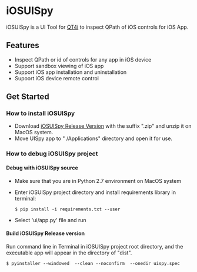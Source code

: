 # iOSUISpy
 
iOSUISpy is a UI Tool for [QT4i](https://github.com/tencent/qt4i) to inspect QPath of iOS controls for iOS App.
 
## Features
 * Inspect QPath or id of controls for any app in iOS device
 * Support sandbox viewing of iOS app
 * Support iOS app installation and uninstallation
 * Supoort iOS device remote control

 
## Get Started

### How to install iOSUISpy

- Download [iOSUISpy Release Version](https://github.com/qtacore/iOSUISpy/releases) with the suffix ".zip" 
  and unzip it on MacOS system.
- Move UISpy app to " /Applications" directory and open it for use.

### How to debug iOSUISpy project

#### Debug with iOSUISpy source

- Make sure that you are in Python 2.7 environment on MacOS system

- Enter iOSUISpy project directory and install requirements library in terminal:
    ```shell
    $ pip install -i requirements.txt --user
    ```
    
- Select 'ui/app.py' file and run 
 
#### Build iOSUISpy Release version

Run command line  in Terminal in iOSUISpy project root directory, and the executable app will appear in the directory of "dist".
```shell
$ pyinstaller --windowed  --clean --noconfirm  --onedir uispy.spec
```
